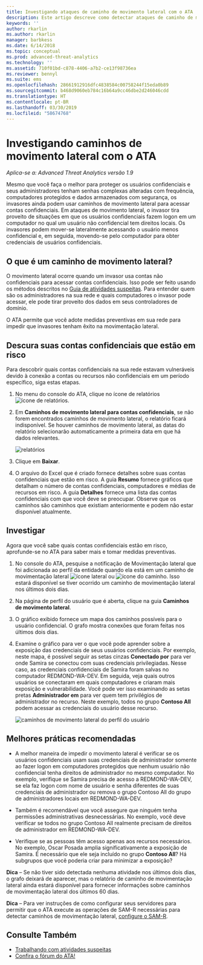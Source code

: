 ```yaml
---
title: Investigando ataques de caminho de movimento lateral com o ATA | Microsoft Docs
description: Este artigo descreve como detectar ataques de caminho de movimento lateral com o ATA (Advanced Threat Analytics).
keywords: ''
author: rkarlin
ms.author: rkarlin
manager: barbkess
ms.date: 6/14/2018
ms.topic: conceptual
ms.prod: advanced-threat-analytics
ms.technology: ''
ms.assetid: 710f01bd-c878-4406-a7b2-ce13f98736ea
ms.reviewer: bennyl
ms.suite: ems
ms.openlocfilehash: 28661912916dfc4838584c00758244f15eda0b89
ms.sourcegitcommit: b468d9060eb784c16b64a9cc46dbe2d246046cdd
ms.translationtype: HT
ms.contentlocale: pt-BR
ms.lasthandoff: 03/30/2019
ms.locfileid: "58674768"
---
```

# <a name="investigating-lateral-movement-paths-with-ata"></a>Investigando caminhos de movimento lateral com o ATA


*Aplica-se a: Advanced Threat Analytics versão 1.9*

Mesmo que você faça o melhor para proteger os usuários confidenciais e seus administradores tenham senhas complexas alteradas com frequência, computadores protegidos e dados armazenados com segurança, os invasores ainda podem usar caminhos de movimento lateral para acessar contas confidenciais. Em ataques de movimento lateral, o invasor tira proveito de situações em que os usuários confidenciais fazem logon em um computador no qual um usuário não confidencial tem direitos locais. Os invasores podem mover-se lateralmente acessando o usuário menos confidencial e, em seguida, movendo-se pelo computador para obter credenciais de usuários confidenciais. 

## <a name="what-is-a-lateral-movement-path"></a>O que é um caminho de movimento lateral?

O movimento lateral ocorre quando um invasor usa contas não confidenciais para acessar contas confidenciais. Isso pode ser feito usando os métodos descritos no [Guia de atividades suspeitas](suspicious-activity-guide.md). Para entender quem são os administradores na sua rede e quais computadores o invasor pode acessar, ele pode tirar proveito dos dados em seus controladores de domínio. 

O ATA permite que você adote medidas preventivas em sua rede para impedir que invasores tenham êxito na movimentação lateral.

## <a name="discovery-your-at-risk-sensitive-accounts"></a>Descura suas contas confidenciais que estão em risco

Para descobrir quais contas confidenciais na sua rede estavam vulneráveis devido à conexão a contas ou recursos não confidenciais em um período específico, siga estas etapas. 

1. No menu do console do ATA, clique no ícone de relatórios ![ícone de relatórios](./media/ata-report-icon.png).

2. Em **Caminhos de movimento lateral para contas confidenciais**, se não forem encontrados caminhos de movimento lateral, o relatório ficará indisponível. Se houver caminhos de movimento lateral, as datas do relatório selecionarão automaticamente a primeira data em que há dados relevantes. 

   ![relatórios](./media/reports.png)

3. Clique em **Baixar**.

4. O arquivo do Excel que é criado fornece detalhes sobre suas contas confidenciais que estão em risco. A guia **Resumo** fornece gráficos que detalham o número de contas confidenciais, computadores e médias de recursos em risco. A guia **Detalhes** fornece uma lista das contas confidenciais com que você deve se preocupar. Observe que os caminhos são caminhos que existiam anteriormente e podem não estar disponível atualmente.


## <a name="investigate"></a>Investigar

Agora que você sabe quais contas confidenciais estão em risco, aprofunde-se no ATA para saber mais e tomar medidas preventivas.

1. No console do ATA, pesquise a notificação de Movimentação lateral que foi adicionada ao perfil da entidade quando ela está em um caminho de movimentação lateral ![ícone lateral](./media/lateral-movement-icon.png) ou ![ícone do caminho](./media/paths-icon.png). Isso estará disponível se tiver ocorrido um caminho de movimentação lateral nos últimos dois dias.

2. Na página de perfil do usuário que é aberta, clique na guia **Caminhos de movimento lateral**.

3. O gráfico exibido fornece um mapa dos caminhos possíveis para o usuário confidencial. O grafo mostra conexões que foram feitas nos últimos dois dias.

4. Examine o gráfico para ver o que você pode aprender sobre a exposição das credenciais de seus usuários confidenciais. Por exemplo, neste mapa, é possível seguir as setas cinzas **Conectado por** para ver onde Samira se conectou com suas credenciais privilegiadas. Nesse caso, as credenciais confidenciais de Samira foram salvas no computador REDMOND-WA-DEV. Em seguida, veja quais outros usuários se conectaram em quais computadores e criaram mais exposição e vulnerabilidade. Você pode ver isso examinando as setas pretas **Administrador em** para ver quem tem privilégios de administrador no recurso. Neste exemplo, todos no grupo **Contoso All** podem acessar as credenciais do usuário desse recurso.  

   ![caminhos de movimento lateral do perfil do usuário](media/user-profile-lateral-movement-paths.png)


## <a name="preventative-best-practices"></a>Melhores práticas recomendadas

- A melhor maneira de impedir o movimento lateral é verificar se os usuários confidenciais usam suas credenciais de administrador somente ao fazer logon em computadores protegidos que nenhum usuário não confidencial tenha direitos de administrador no mesmo computador. No exemplo, verifique se Samira precisa de acesso a REDMOND-WA-DEV, se ela faz logon com nome de usuário e senha diferentes de suas credenciais de administrador ou remova o grupo Contoso All do grupo de administradores locais em REDMOND-WA-DEV.

- Também é recomendável que você assegure que ninguém tenha permissões administrativas desnecessárias. No exemplo, você deve verificar se todos no grupo Contoso All realmente precisam de direitos de administrador em REDMOND-WA-DEV.

- Verifique se as pessoas têm acesso apenas aos recursos necessários. No exemplo, Oscar Posada amplia significativamente a exposição de Samira. É necessário que ele seja incluído no grupo **Contoso All**? Há subgrupos que você poderia criar para minimizar a exposição?

**Dica** – Se não tiver sido detectada nenhuma atividade nos últimos dois dias, o grafo deixará de aparecer, mas o relatório de caminho de movimentação lateral ainda estará disponível para fornecer informações sobre caminhos de movimentação lateral dos últimos 60 dias.

**Dica** – Para ver instruções de como configurar seus servidores para permitir que o ATA execute as operações de SAM-R necessárias para detectar caminhos de movimentação lateral, [configure o SAM-R](install-ata-step9-samr.md).




## <a name="see-also"></a>Consulte Também
- [Trabalhando com atividades suspeitas](working-with-suspicious-activities.md)
- [Confira o fórum do ATA!](https://social.technet.microsoft.com/Forums/security/home?forum=mata)
